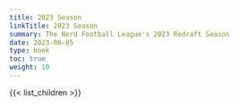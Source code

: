 ```yaml
---
title: 2023 Season
linkTitle: 2023 Season
summary: The Nerd Football League's 2023 Redraft Season
date: 2023-06-05
type: book
toc: true
weight: 10
---
```


{{< list_children >}}
